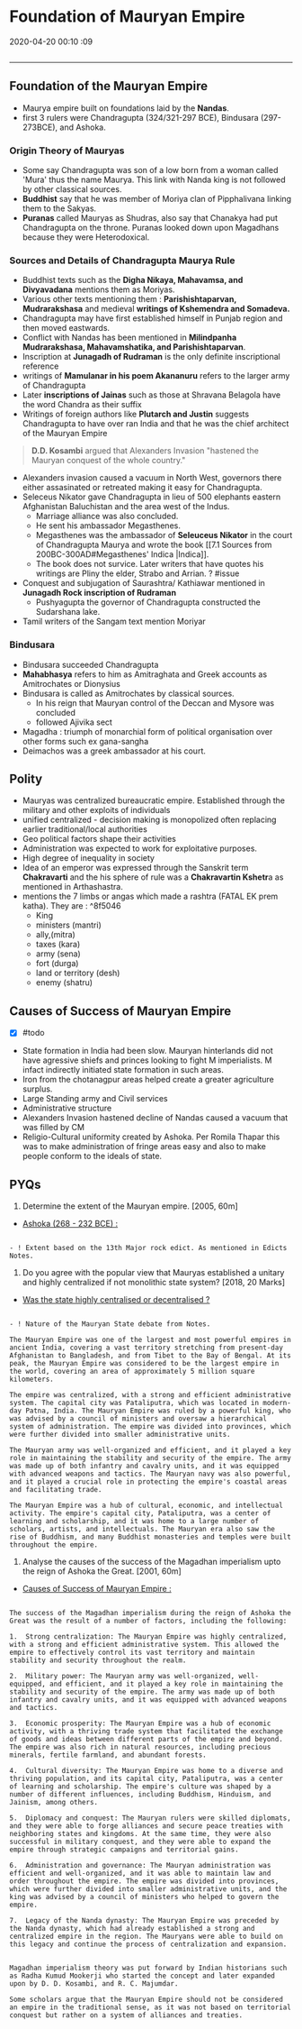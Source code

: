 # Foundation of Mauryan Empire

2020-04-20 00:10 :09

```toc
```

---

## Foundation of the Mauryan Empire

- Maurya empire built on foundations laid by the **Nandas**.
- first 3 rulers were Chandragupta (324/321-297 BCE), Bindusara (297-273BCE), and Ashoka.

### Origin Theory of Mauryas

- Some say Chandragupta was son of a low born from a woman called 'Mura' thus the name Maurya. This link with Nanda king is not followed by other classical sources.
- **Buddhist** say that he was member of Moriya clan of Pipphalivana linking them to the Sakyas.
- **Puranas** called Mauryas as Shudras, also say that Chanakya had put Chandragupta on the throne. Puranas looked down upon Magadhans because they were Heterodoxical.

### Sources and Details of Chandragupta Maurya Rule

- Buddhist texts such as the **Digha Nikaya, Mahavamsa, and Divyavadana** mentions them as Moriyas.
- Various other texts mentioning them : **Parishishtaparvan, Mudrarakshasa** and medieval **writings of Kshemendra and Somadeva.**
- Chandragupta may have first established himself in Punjab region and then moved eastwards.
- Conflict with Nandas has been mentioned in **Milindpanha Mudrarakshasa, Mahavamshatika, and Parishishtaparvan**.
- Inscription at **Junagadh of Rudraman** is the only definite inscriptional reference
- writings of **Mamulanar in his poem Akananuru** refers to the larger army of Chandragupta
- Later **inscriptions of Jainas** such as those at Shravana Belagola have the word Chandra as their suffix
- Writings of foreign authors like **Plutarch and Justin** suggests Chandragupta to have over ran India and that he was the chief architect of the Mauryan Empire

> **D.D. Kosambi** argued that Alexanders Invasion "hastened the Mauryan conquest of the whole country."

- Alexanders invasion caused a vacuum in North West, governors there either assasinated or retreated making it easy for Chandragupta.
- Seleceus Nikator gave Chandragupta in lieu of 500 elephants eastern Afghanistan Baluchistan and the area west of the Indus.
	- Marriage alliance was also concluded.
	- He sent his ambassador Megasthenes.
	- Megasthenes was the ambassador of **Seleuceus Nikator** in the court of Chandragupta Maurya and wrote the book [[7.1 Sources from 200BC-300AD#Megasthenes' Indica |Indica]].
	- The book does not survice. Later writers that have quotes his writings are Pliny the elder, Strabo and Arrian. ? #issue
- Conquest and subjugation of Saurashtra/ Kathiawar mentioned in **Junagadh Rock inscription of Rudraman**
	- Pushyagupta the governor of Chandragupta constructed the Sudarshana lake.
- Tamil writers of the Sangam text mention Moriyar

### Bindusara

- Bindusara succeeded Chandragupta
- **Mahabhasya** refers to him as Amitraghata and Greek accounts as Amitrochates or Dionysius
- Bindusara is called as Amitrochates by classical sources.
    - In his reign that Mauryan control of the Deccan and Mysore was concluded
    - followed Ajivika sect
- Magadha : triumph of monarchial form of political organisation over other forms such ex gana-sangha
- Deimachos was a greek ambassador at his court.

## Polity

- Mauryas was centralized bureaucratic empire. Established through the military and other exploits of individuals
- unified centralized - decision making is monopolized often replacing earlier traditional/local authorities
- Geo political factors shape their activities
- Administration was expected to work for exploitative purposes.
- High degree of inequality in society
- Idea of an emperor was expressed through the Sanskrit term **Chakravarti** and the his sphere of rule was a **Chakravartin Kshetr**a as mentioned in Arthashastra.
- mentions the 7 limbs or angas which made a rashtra (FATAL EK prem katha). They are : ^8f5046
    - King
    - ministers (mantri)
    - ally,(mitra)
    - taxes (kara)
    - army (sena)
    - fort (durga)
    - land or territory (desh)
    - enemy (shatru)

## Causes of Success of Mauryan Empire

- [x] #todo
- State formation in India had been slow. Mauryan hinterlands did not have agressive shiefs and princes looking to fight M imperialists. M infact indirectly initiated state formation in such areas.
- Iron from the chotanagpur areas helped create a greater agriculture surplus.
- Large Standing army and Civil services
- Administrative structure
- Alexanders Invasion hastened decline of Nandas caused a vacuum that was filled by CM
- Religio-Cultural uniformity created by Ashoka. Per Romila Thapar this was to make administration of fringe areas easy and also to make people conform to the ideals of state.

## PYQs

1. Determine the extent of the Mauryan empire. [2005, 60m]
- [Ashoka (268 - 232 BCE) :](onenote:[[Ashoka]],%20Concept%20of%20Dharma&section-id={C0CC9BD8-A1E3-4D8E-BE38-44EB6ABF19EE}&page-id={24C33B3B-BD97-429D-8F88-EC3E0C009316}&object-id={971B4C1A-0010-4F3E-AABA-A780D1976F56}&10&base-path=https://d.docs.live.net/bbc8be5bd337910c/Documents/History%20Optional/Ancient%20History/Part%20II/Mauryan%20Empire.one)

```ad-Answer

- ! Extent based on the 13th Major rock edict. As mentioned in Edicts Notes.

```


1. Do you agree with the popular view that Mauryas established a unitary and highly centralized if not monolithic state system? [2018, 20 Marks]
- [Was the state highly centralised or decentralised ?](onenote:[[Polity]],%20Administration&section-id={C0CC9BD8-A1E3-4D8E-BE38-44EB6ABF19EE}&page-id={08E1D93E-F45B-43E6-9A30-6BFEA591E5D7}&object-id={1CEC5737-FECD-4CC1-93C3-7CCC97362386}&B&base-path=https://d.docs.live.net/bbc8be5bd337910c/Documents/History%20Optional/Ancient%20History/Part%20II/Mauryan%20Empire.one)

```ad-Answer

- ! Nature of the Mauryan State debate from Notes.

The Mauryan Empire was one of the largest and most powerful empires in ancient India, covering a vast territory stretching from present-day Afghanistan to Bangladesh, and from Tibet to the Bay of Bengal. At its peak, the Mauryan Empire was considered to be the largest empire in the world, covering an area of approximately 5 million square kilometers.

The empire was centralized, with a strong and efficient administrative system. The capital city was Pataliputra, which was located in modern-day Patna, India. The Mauryan Empire was ruled by a powerful king, who was advised by a council of ministers and oversaw a hierarchical system of administration. The empire was divided into provinces, which were further divided into smaller administrative units.

The Mauryan army was well-organized and efficient, and it played a key role in maintaining the stability and security of the empire. The army was made up of both infantry and cavalry units, and it was equipped with advanced weapons and tactics. The Mauryan navy was also powerful, and it played a crucial role in protecting the empire's coastal areas and facilitating trade.

The Mauryan Empire was a hub of cultural, economic, and intellectual activity. The empire's capital city, Pataliputra, was a center of learning and scholarship, and it was home to a large number of scholars, artists, and intellectuals. The Mauryan era also saw the rise of Buddhism, and many Buddhist monasteries and temples were built throughout the empire.

```


1. Analyse the causes of the success of the Magadhan imperialism upto the reign of Ashoka the Great. [2001, 60m]
- [Causes of Success of Mauryan Empire :](onenote:[[Foundation]]%20of%20Mauryan%20Empire&section-id={C0CC9BD8-A1E3-4D8E-BE38-44EB6ABF19EE}&page-id={2B669907-4D11-4040-8898-65EA7FEA14F8}&object-id={AF2D4589-B9A9-4350-BBCD-2787710358EB}&F&base-path=https://d.docs.live.net/bbc8be5bd337910c/Documents/History%20Optional/Ancient%20History/Part%20II/Mauryan%20Empire.one)

```ad-Answer

The success of the Magadhan imperialism during the reign of Ashoka the Great was the result of a number of factors, including the following:

1.  Strong centralization: The Mauryan Empire was highly centralized, with a strong and efficient administrative system. This allowed the empire to effectively control its vast territory and maintain stability and security throughout the realm.
    
2.  Military power: The Mauryan army was well-organized, well-equipped, and efficient, and it played a key role in maintaining the stability and security of the empire. The army was made up of both infantry and cavalry units, and it was equipped with advanced weapons and tactics.
    
3.  Economic prosperity: The Mauryan Empire was a hub of economic activity, with a thriving trade system that facilitated the exchange of goods and ideas between different parts of the empire and beyond. The empire was also rich in natural resources, including precious minerals, fertile farmland, and abundant forests.
    
4.  Cultural diversity: The Mauryan Empire was home to a diverse and thriving population, and its capital city, Pataliputra, was a center of learning and scholarship. The empire's culture was shaped by a number of different influences, including Buddhism, Hinduism, and Jainism, among others.
    
5.  Diplomacy and conquest: The Mauryan rulers were skilled diplomats, and they were able to forge alliances and secure peace treaties with neighboring states and kingdoms. At the same time, they were also successful in military conquest, and they were able to expand the empire through strategic campaigns and territorial gains.
    
6.  Administration and governance: The Mauryan administration was efficient and well-organized, and it was able to maintain law and order throughout the empire. The empire was divided into provinces, which were further divided into smaller administrative units, and the king was advised by a council of ministers who helped to govern the empire.
    
7.  Legacy of the Nanda dynasty: The Mauryan Empire was preceded by the Nanda dynasty, which had already established a strong and centralized empire in the region. The Mauryans were able to build on this legacy and continue the process of centralization and expansion.

```

```ad-Views

Magadhan imperialism theory was put forward by Indian historians such as Radha Kumud Mookerji who started the concept and later expanded upon by D. D. Kosambi, and R. C. Majumdar.

Some scholars argue that the Mauryan Empire should not be considered an empire in the traditional sense, as it was not based on territorial conquest but rather on a system of alliances and treaties.

```
